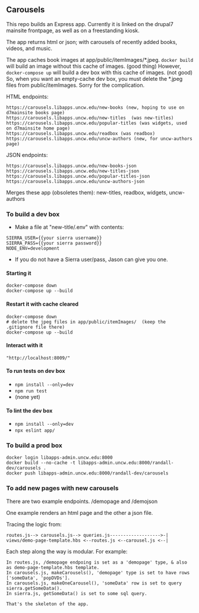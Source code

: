 ## Carousels

This repo builds an Express app.  Currently it is linked on the drupal7 mainsite frontpage, as well as on a freestanding kiosk.

The app returns html or json; with carousels of recently added books, videos, and music.

The app caches book images at app/public/itemImages/\*.jpeg.  `docker build` will build an image without this cache of images.  (good thing)  However, `docker-compose up` will build a dev box with this cache of images.  (not good)  So, when you want an empty-cache dev box, you must delete the \*.jpeg files from public/itemImages.  Sorry for the complication.

HTML endpoints:

    https://carousels.libapps.uncw.edu/new-books (new, hoping to use on d7mainsite books page)
    https://carousels.libapps.uncw.edu/new-titles  (was new-titles)
    https://carousels.libapps.uncw.edu/popular-titles (was widgets, used on d7mainsite home page)
    https://carousels.libapps.uncw.edu/readbox (was readbox)
    https://carousels.libapps.uncw.edu/uncw-authors (new, for uncw-authors page)

JSON endpoints:

    https://carousels.libapps.uncw.edu/new-books-json
    https://carousels.libapps.uncw.edu/new-titles-json
    https://carousels.libapps.uncw.edu/popular-titles-json
    https://carousels.libapps.uncw.edu/uncw-authors-json

Merges these app (obsoletes them): new-titles, readbox, widgets, uncw-authors


### To build a dev box

  - Make a file at "new-title/.env" with contents:

```
SIERRA_USER={{your sierra username}}
SIERRA_PASS={{your sierra password}}
NODE_ENV=development
```

  - If you do not have a Sierra user/pass, Jason can give you one.

#### Starting it

```
docker-compose down
docker-compose up --build
```

#### Restart it with cache cleared

```
docker-compose down
# delete the jpeg files in app/public/itemImages/  (keep the .gitignore file there)
docker-compose up --build
```

#### Interact with it

```
"http://localhost:8009/"
```

#### To run tests on dev box

  - `npm install --only=dev`
  - `npm run test`
  - (none yet)

#### To lint the dev box

  - `npm install --only=dev`
  - `npx eslint app/`

### To build a prod box

```
docker login libapps-admin.uncw.edu:8000
docker build --no-cache -t libapps-admin.uncw.edu:8000/randall-dev/carousels .
docker push libapps-admin.uncw.edu:8000/randall-dev/carousels
```


### To add new pages with new carousels

There are two example endpoints.  /demopage and /demojson

One example renders an html page and the other a json file.  

Tracing the logic from:
  
    routes.js--> carousels.js--> queries.js------------------->-| 
    views/demo-page-template.hbs <--routes.js <--carousel.js <--|  
 
Each step along the way is modular. For example:

    In routes.js, /demopage endpoing is set as a 'demopage' type, & also as demo-page-template.hbs template.
    In carousels.js, makeCarousels(), 'demopage' type is set to have rows ['someData', 'popDVDs'].
    In carousels.js, makeOneCarousel(), 'someData' row is set to query sierra.getSomeData().
    In sierra.js, getSomeData() is set to some sql query.
   
    That's the skeleton of the app.
